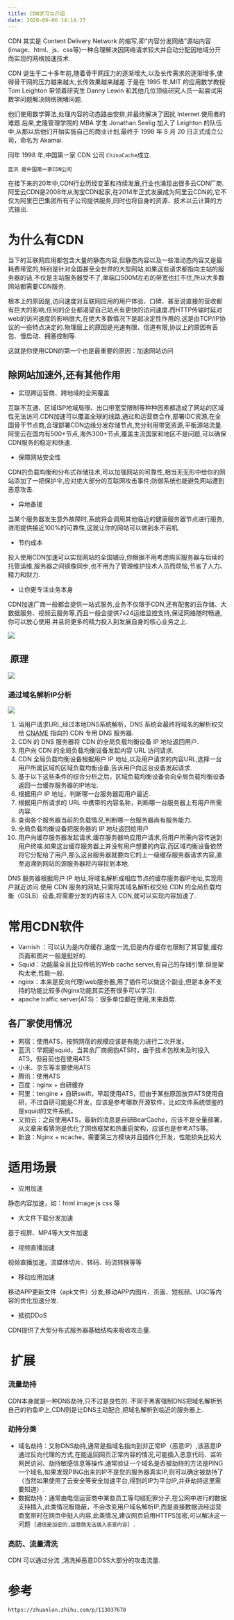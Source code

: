 ```yaml
---
title: CDN学习与介绍
date: 2020-06-06 14:14:27
---
```


CDN 其实是 Content Delivery Network 的缩写,即“内容分发网络”源站内容(image、html、js、css等)一种合理解决因网络请求较大并自动分配因地域分开而实现的网络加速技术.

CDN 诞生于二十多年前,随着骨干网压力的逐渐增大,以及长传需求的逐渐增多,使得骨干网的压力越来越大,长传效果越来越差.于是在 1995 年,MIT 的应用数学教授 Tom Leighton 带领着研究生 Danny Lewin 和其他几位顶级研究人员一起尝试用数学问题解决网络拥堵问题.

他们使用数学算法,处理内容的动态路由安排,并最终解决了困扰 Internet 使用者的难题.后来,史隆管理学院的 MBA 学生 Jonathan Seelig 加入了 Leighton 的队伍中,从那以后他们开始实施自己的商业计划,最终于 1998 年 8 月 20 日正式成立公司，命名为 Akamai.

同年 1998 年,中国第一家 CDN 公司 `ChinaCache`成立.

```
蓝汛 是中国第一家CDN公司
```

在接下来的20年中,CDN行业历经变革和持续发展,行业也涌现出很多云CDN厂商.阿里云CDN是2008年从淘宝CDN起家,在2014年正式发展成为阿里云CDN的,它不仅为阿里巴巴集团所有子公司提供服务,同时也将自身的资源、技术以云计算的方式输出.

# 为什么有CDN

当下的互联网应用都包含大量的静态内容,但静态内容以及一些准动态内容又是最耗费带宽的,特别是针对全国甚至全世界的大型网站,如果这些请求都指向主站的服务器的话,不仅是主站服务器受不了,单端口500M左右的带宽也扛不住,所以大多数网站都需要CDN服务.

根本上的原因是,访问速度对互联网应用的用户体验、口碑、甚至说直接的营收都有巨大的影响,任何的企业都渴望自己站点有更快的访问速度.而HTTP传输时延对web的访问速度的影响很大,在绝大多数情况下是起决定性作用的,这是由TCP/IP协议的一些特点决定的.物理层上的原因是光速有限、信道有限,协议上的原因有丢包、慢启动、拥塞控制等.

这就是你使用CDN的第一个也是最重要的原因：加速网站访问

## 除网站加速外,还有其他作用

- 实现跨运营商、跨地域的全网覆盖

互联不互通、区域ISP地域局限、出口带宽受限制等种种因素都造成了网站的区域性无法访问.CDN加速可以覆盖全球的线路,通过和运营商合作,部署IDC资源,在全国骨干节点商,合理部署CDN边缘分发存储节点,充分利用带宽资源,平衡源站流量.阿里云在国内有500+节点,海外300+节点,覆盖主流国家和地区不是问题,可以确保CDN服务的稳定和快速.

- 保障网站安全性

CDN的负载均衡和分布式存储技术,可以加强网站的可靠性,相当无无形中给你的网站添加了一把保护伞,应对绝大部分的互联网攻击事件;防御系统也能避免网站遭到恶意攻击.

- 异地备援

当某个服务器发生意外故障时,系统将会调用其他临近的健康服务器节点进行服务,进而提供接近100%的可靠性,这就让你的网站可以做到永不宕机.

- 节约成本

投入使用CDN加速可以实现网站的全国铺设,你根据不用考虑购买服务器与后续的托管运维,服务器之间镜像同步,也不用为了管理维护技术人员而烦恼,节省了人力、精力和财力.

- 让你更专注业务本身

CDN加速厂商一般都会提供一站式服务,业务不仅限于CDN,还有配套的云存储、大数据服务、视频云服务等,而且一般会提供7x24运维监控支持,保证网络随时畅通,你可以放心使用.并且将更多的精力投入到发展自身的核心业务之上.

![](/images/cdn/image-20200606144540270.png)

##  原理

![](/images/cdn/image-20200606150157143.png)

### 通过域名解析IP分析

![](/images/cdn/image-20200606160916110.png)

1. 当用户请求URL,经过本地DNS系统解析，DNS 系统会最终将域名的解析权交给 [CNAME](http://en.wikipedia.org/wiki/CNAME_record) 指向的 CDN 专用 DNS 服务器.
2. CDN 的 DNS 服务器将 CDN 的全局负载均衡设备 IP 地址返回用户.
3. 用户向 CDN 的全局负载均衡设备发起内容 URL 访问请求.
4. CDN 全局负载均衡设备根据用户 IP 地址,以及用户请求的内容URL,选择一台用户所属区域的区域负载均衡设备,告诉用户向这台设备发起请求.
5. 基于以下这些条件的综合分析之后，区域负载均衡设备会向全局负载均衡设备返回一台缓存服务器的IP地址.
6. 根据用户 IP 地址，判断哪一台服务器距用户最近.
7. 根据用户所请求的 URL 中携带的内容名称，判断哪一台服务器上有用户所需内容.
8. 查询各个服务器当前的负载情况,判断哪一台服务器尚有服务能力.
9. 全局负载均衡设备把服务器的 IP 地址返回给用户
10. 用户向缓存服务器发起请求,缓存服务器响应用户请求,将用户所需内容传送到用户终端.如果这台缓存服务器上并没有用户想要的内容,而区域均衡设备依然将它分配给了用户,那么这台服务器就要向它的上一级缓存服务器请求内容,直至追溯到网站的源服务器将内容拉到本地.

DNS 服务器根据用户 IP 地址,将域名解析成相应节点的缓存服务器IP地址,实现用户就近访问.使用 CDN 服务的网站,只需将其域名解析权交给 CDN 的全局负载均衡（GSLB）设备,将需要分发的内容注入 CDN,就可以实现内容加速了.

# 常用CDN软件

- Varnish ：可以认为是内存缓存,速度一流,但是内存缓存也限制了其容量,缓存页面和图片一般是挺好的.
- Squid：功能最全且比较传统的Web cache server,有自己的存储引擎.但是架构太老,性能一般.
- nginx：本来是反向代理/web服务器,用了插件可以做这个副业,但是本身不支持的功能比较多(Nginx功能其实还有很多可以学习).
- apache traffic server(ATS)：很多单位都在使用,未来趋势.
## 各厂家使用情况
- 网宿：使用ATS，按照网宿的规模应该是有能力进行二次开发。
- 蓝汛：早期是squid，当其余厂商拥抱ATS时，由于技术包袱未及时投入ATS，但目前也在使用ATS
- 小米、京东等主要使用ATS
- 腾讯：使用ATS
- 百度：nginx + 自研缓存
- 阿里：tengine + 自研swift，早起使用ATS，但由于某些原因放弃ATS使用自研，不过自研可能是C开发，应该是参考哪款开源软件，比如文件系统借鉴的是squid的文件系统。
- 又拍云：之前使用ATS，最新的消息是自研BearCache，应该不是全量部署，从文章来看猜测是优化了网络框架和热重启架构，应该也是参考ATS等。
- 新浪：Nginx + ncache，需要第三方模块并且插件化开发，性能损失比较大

# 适用场景

- 应用加速

静态内容加速，如：html image js css 等

- 大文件下载分发加速

基于视屏、MP4等大文件加速

- 视频直播加速

视频直播加速，流媒体切片、转码、码流转换等等

- 移动应用加速

移动APP更新文件（apk文件）分发,移动APP内图片、页面、短视频、UGC等内容的优化加速分发.

- 抵抗DDoS

CDN提供了大型分布式服务器基础结构来吸收攻击量.

#  扩展

### 流量劫持

CDN本身就是一种DNS劫持,只不过是良性的. 不同于黑客强制DNS把域名解析到自己的钓鱼IP上,CDN则是让DNS主动配合,把域名解析到临近的服务器上.

### 劫持分类

- 域名劫持：又称DNS劫持,通常是指域名指向到非正常IP（恶意IP）,该恶意IP通过反向代理的方式,在能返回网页正常内容的情况,可能插入恶意代码、监听网民访问、劫持敏感信息等操作.通常验证一个域名是否被劫持的方法是PING一个域名,如果发现PING出来的IP不是您的服务器真实IP,则可以确定被劫持了（当然如果使用了云安全等安全加速平台,得到的IP为平台IP,并非劫持这里需要知道）.
- 数据劫持：通常由电信运营商中某些员工等勾结犯罪分子,在公网中进行的数据支持插入,此类情况极隐蔽，不会改变用户域名解析IP,而是直接数据流经运营商宽带时在网页中挺入内容,此类情况,建议网页启用HTTPS加密,可以解决这一问题（`通信是加密的,运营商无法插入恶意内容`）.

### 高防、流量清洗

CDN 可以通过分流 ,清洗掉恶意DDSS大部分的攻击流量.

# 参考

```php+HTML
https://zhuanlan.zhihu.com/p/113037678

```

